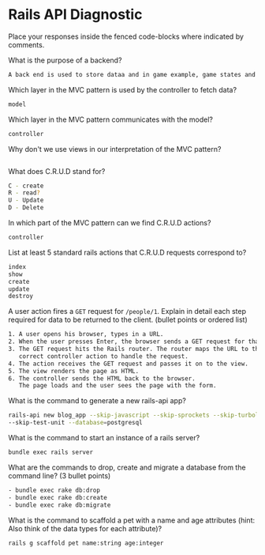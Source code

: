 # Rails API Diagnostic

Place your responses inside the fenced code-blocks where indicated by comments.

What is the purpose of a backend?

```bash
A back end is used to store dataa and in game example, game states and views.
```

Which layer in the MVC pattern is used by the controller to fetch data?

```bash
model
```

Which layer in the MVC pattern communicates with the model?

```bash
controller
```

Why don't we use views in our interpretation of the MVC pattern?

```bash

```

What does C.R.U.D stand for?

```bash
C - create
R - read?
U - Update
D - Delete
```

In which part of the MVC pattern can we find C.R.U.D actions?

```bash
controller
```

List at least 5 standard rails actions that C.R.U.D requests correspond to?

```bash
index
show
create
update
destroy
```

A user action fires a `GET` request for `/people/1`. Explain in detail each step
required for data to be returned to the client. (bullet points or ordered list)

```bash
1. A user opens his browser, types in a URL.
2. When the user presses Enter, the browser sends a GET request for that URL.
3. The GET request hits the Rails router. The router maps the URL to the
   correct controller action to handle the request.
4. The action receives the GET request and passes it on to the view.
5. The view renders the page as HTML.
6. The controller sends the HTML back to the browser.
   The page loads and the user sees the page with the form.
```

What is the command to generate a new rails-api app?

```bash
rails-api new blog_app --skip-javascript --skip-sprockets --skip-turbolinks
--skip-test-unit --database=postgresql
```

What is the command to start an instance of a rails server?

```bash
bundle exec rails server
```

What are the commands to drop, create and migrate a database from the command
line? (3 bullet points)

```bash
- bundle exec rake db:drop
- bundle exec rake db:create
- bundle exec rake db:migrate
```

What is the command to scaffold a pet with a name and age attributes (hint:
Also think of the data types for each attribute)?

```bash
rails g scaffold pet name:string age:integer
```
